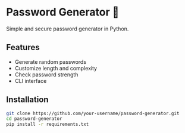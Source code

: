 # Password Generator 🔐

Simple and secure password generator in Python.

## Features
- Generate random passwords
- Customize length and complexity
- Check password strength
- CLI interface

## Installation
```bash
git clone https://github.com/your-username/password-generator.git
cd password-generator
pip install -r requirements.txt